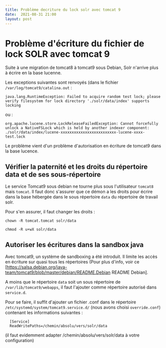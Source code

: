 ```yaml
---
title: Problème decriture du lock solr avec tomcat 9
date:  2021-08-31 21:00
layout: post
---
```


# Problème d'écriture du fichier de lock SOLR avec tomcat 9

Suite à une migration de tomcat8 à tomcat9 sous Debian, Solr n'arrive plus à écrire en la base lucenne.

Les exceptions suivantes sont renvoyés (dans le fichier `/var/log/tomcat9/catalina.out` : 

    java.lang.RuntimeException: Failed to acquire random test lock; please verify filesystem for lock directory './solr/data/index' supports locking

ou :

    org.apache.lucene.store.LockReleaseFailedException: Cannot forcefully unlock a NativeFSLock which is held by another indexer component: ./solr/data/index/lucene-xxxxxxxxxxxxxxxxxxxxxxxxx-lucene-xxxx-test.lock

Le problème vient d'un problème d'autorisation en écriture de tomcat9 dans la base lucence.

## Vérifier la paternité et les droits du répertoire data et de ses sous-répertoire

Le service Tomcat9 sous debian ne tourne plus sous l'utilisateur `tomcat8` mais `tomcat`. Il faut donc s'assurer que ce démon a les droits pour écrire dans la base hébergée dans le sous répertoire `data` du répertoire de travail solr.

Pour s'en assurer, il faut changer les droits :

    chown -R tomcat.tomcat solr/data
    
    chmod -R u+wX solr/data

## Autoriser les écritures dans la sandbox java

Avec tomcat9, un système de sandboxing a été introduit. Il limite les accès en écriture sur quasi tous les répertoires (Pour plus d'info, voir ce [https://salsa.debian.org/java-team/tomcat9/blob/master/debian/README.Debian README Debian].

A moins que le répertoire `data` soit un sous répertoire de `/var/lib/tomcat9/webapps`, il faut l'ajouter comme répertoire autorisé dans `service.d`.

Pour se faire, il suffit d'ajouter un fichier .conf dans le répertoire `/etc/systemd/system/tomcat9.service.d/` (nous avons choisi `override.conf`) contenant les informations suivantes :


      [Service]
      ReadWritePaths=/chemin/absolu/vers/solr/data

(il faut evidemment adapter /chemin/absolu/vers/solr/data à votre configuration)

